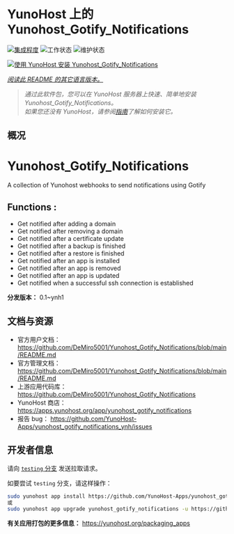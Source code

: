 <!--
注意：此 README 由 <https://github.com/YunoHost/apps/tree/master/tools/readme_generator> 自动生成
请勿手动编辑。
-->

# YunoHost 上的 Yunohost_Gotify_Notifications

[![集成程度](https://apps.yunohost.org/badge/integration/yunohost_gotify_notifications)](https://ci-apps.yunohost.org/ci/apps/yunohost_gotify_notifications/)
![工作状态](https://apps.yunohost.org/badge/state/yunohost_gotify_notifications)
![维护状态](https://apps.yunohost.org/badge/maintained/yunohost_gotify_notifications)

[![使用 YunoHost 安装 Yunohost_Gotify_Notifications](https://install-app.yunohost.org/install-with-yunohost.svg)](https://install-app.yunohost.org/?app=yunohost_gotify_notifications)

*[阅读此 README 的其它语言版本。](./ALL_README.md)*

> *通过此软件包，您可以在 YunoHost 服务器上快速、简单地安装 Yunohost_Gotify_Notifications。*  
> *如果您还没有 YunoHost，请参阅[指南](https://yunohost.org/install)了解如何安装它。*

## 概况

# Yunohost_Gotify_Notifications
A collection of Yunohost webhooks to send notifications using Gotify

## Functions :
  * Get notified after adding a domain
  * Get notified after removing a domain
  * Get notified after a certificate update
  * Get notified after a backup is finished
  * Get notified after a restore is finished
  * Get notified after an app is installed
  * Get notified after an app is removed
  * Get notified after an app is updated
  * Get notified when a successful ssh connection is established


**分发版本：** 0.1~ynh1
## 文档与资源

- 官方用户文档： <https://github.com/DeMiro5001/Yunohost_Gotify_Notifications/blob/main/README.md>
- 官方管理文档： <https://github.com/DeMiro5001/Yunohost_Gotify_Notifications/blob/main/README.md>
- 上游应用代码库： <https://github.com/DeMiro5001/Yunohost_Gotify_Notifications>
- YunoHost 商店： <https://apps.yunohost.org/app/yunohost_gotify_notifications>
- 报告 bug： <https://github.com/YunoHost-Apps/yunohost_gotify_notifications_ynh/issues>

## 开发者信息

请向 [`testing` 分支](https://github.com/YunoHost-Apps/yunohost_gotify_notifications_ynh/tree/testing) 发送拉取请求。

如要尝试 `testing` 分支，请这样操作：

```bash
sudo yunohost app install https://github.com/YunoHost-Apps/yunohost_gotify_notifications_ynh/tree/testing --debug
或
sudo yunohost app upgrade yunohost_gotify_notifications -u https://github.com/YunoHost-Apps/yunohost_gotify_notifications_ynh/tree/testing --debug
```

**有关应用打包的更多信息：** <https://yunohost.org/packaging_apps>
